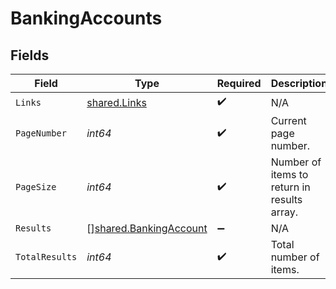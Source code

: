 # BankingAccounts


## Fields

| Field                                                                   | Type                                                                    | Required                                                                | Description                                                             |
| ----------------------------------------------------------------------- | ----------------------------------------------------------------------- | ----------------------------------------------------------------------- | ----------------------------------------------------------------------- |
| `Links`                                                                 | [shared.Links](../../../pkg/models/shared/links.md)                     | :heavy_check_mark:                                                      | N/A                                                                     |
| `PageNumber`                                                            | *int64*                                                                 | :heavy_check_mark:                                                      | Current page number.                                                    |
| `PageSize`                                                              | *int64*                                                                 | :heavy_check_mark:                                                      | Number of items to return in results array.                             |
| `Results`                                                               | [][shared.BankingAccount](../../../pkg/models/shared/bankingaccount.md) | :heavy_minus_sign:                                                      | N/A                                                                     |
| `TotalResults`                                                          | *int64*                                                                 | :heavy_check_mark:                                                      | Total number of items.                                                  |